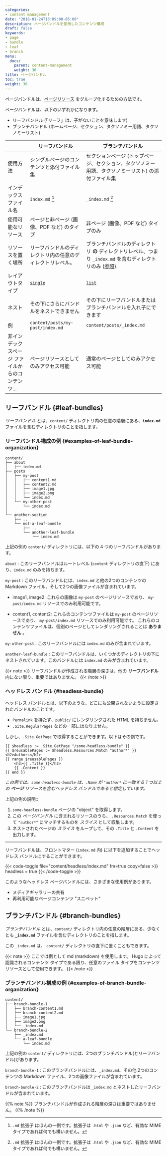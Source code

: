 ```yaml
---
categories:
- content management
date: "2018-01-24T13:09:00-05:00"
description: ページバンドルを使用したコンテンツ構成
draft: false
keywords:
- page
- bundle
- leaf
- branch
menu:
  docs:
    parent: content-management
    weight: 30
title: ページバンドル
toc: true
weight: 30
---
```


ページバンドルは、[ページリソース](/content-management/page-resources/) をグループ化するための方法です。

ページバンドルは、以下のいずれかになります。

- リーフバンドル (「リーフ」は、子がないことを意味します)
- ブランチバンドル (ホームページ、セクション、タクソノミー用語、タクソノミーリスト)

|                        | リーフバンドル                           | ブランチバンドル                              |
|------------------------|-----------------------------------------|----------------------------------------------|
| 使用方法                | シングルページのコンテンツと添付ファイル集     | セクションページ (トップページ、セクション、タクソノミー用語、タクソノミーリスト) の添付ファイル集       |
| インデックス ファイル名  | `index.md` [^fn:1]                    | `_index.md` [^fn:1]                |
| 使用可能なリソース       | ページと非ページ (画像、PDF など) のタイプ         | 非ページ (画像、PDF など) タイプのみ        |
| リソースを置く場所       | リーフバンドルのディレクトリ内の任意のディレクトリレベル。 | ブランチバンドルのディレクトリ **の** ディレクトリレベル、つまり `_index.md` を含むディレクトリのみ ([参照](https://discourse.gohugo.io/t/question-about-content-folder-structure/11822/4?u=kaushalmodi)). |
| レイアウトタイプ         | [`single`](/templates/single-page-templates/) | [`list`](/templates/lists)       |
| ネスト                  | その下にさらにバンドルをネストできません    | その下にリーフバンドルまたはブランチバンドルを入れ子にできます      |
| 例                      | `content/posts/my-post/index.md`        | `content/posts/_index.md`                 |
| 非インデックスページ ファイルからのコンテンツ... | ページリソースとしてのみアクセス可能    | 通常のページとしてのみアクセス可能     |


## リーフバンドル {#leaf-bundles}

_リーフバンドル_ とは、`content/` ディレクトリ内の任意の階層にある、**`index.md`** ファイルを含むディレクトリのことを指します。

### リーフバンドル構成の例 {#examples-of-leaf-bundle-organization}

```text
content/
├── about
│   ├── index.md
├── posts
│   ├── my-post
│   │   ├── content1.md
│   │   ├── content2.md
│   │   ├── image1.jpg
│   │   ├── image2.png
│   │   └── index.md
│   └── my-other-post
│       └── index.md
│
└── another-section
    ├── ..
    └── not-a-leaf-bundle
        ├── ..
        └── another-leaf-bundle
            └── index.md
```

上記の例の `content/` ディレクトリには、以下の 4 つのリーフバンドルがあります。

`about`
: このリーフバンドルはルートレベル (`content` ディレクトリの直下) にあり、`index.md` のみを持ちます。

`my-post`
: このリーフバンドルには、`index.md` と他の2つのコンテンツの Markdown ファイル、そして2つの画像ファイルが含まれています。

- image1, image2:
これらの画像は `my-post` のページリソースであり、 `my-post/index.md` リソースでのみ利用可能です。

- content1, content2:
これらのコンテンツファイルは `my-post` のページリソースであり、 `my-post/index.md` リソースでのみ利用可能です。
   これらのコンテンツファイルは、個別のページとしてレンダリングされることは **ありません** 。

`my-other-post`
: このリーフバンドルには `index.md` のみが含まれています。

`another-leaf-bundle`
: このリーフバンドルは、いくつかのディレクトリの下にネストされています。このバンドルには `index.md` のみが含まれています。

{{< note >}}
リーフバンドルが作成される階層の深さは、他の **リーフバンドル** 内にない限り、重要ではありません。
{{< /note >}}


### ヘッドレス バンドル {#headless-bundle}

ヘッドレス バンドルとは、以下のような、どこにも公開されないように設定されたバンドルのことです。

- `Permalink` を持たず、`public/` にレンダリングされた HTML を持ちません。
- `.Site.RegularPages` などの一部にはなりません。

しかし、`.Site.GetPage` で取得することができます。以下はその例です。

```go-html-template
{{ $headless := .Site.GetPage "/some-headless-bundle" }}
{{ $reusablePages := $headless.Resources.Match "author*" }}
<h2>Authors</h2>
{{ range $reusablePages }}
    <h3>{{ .Title }}</h3>
    {{ .Content }}
{{ end }}
```

_この例では、`some-headless-bundle` は、`.Name` が `"author*` に一致する 1 つ以上の **ページ** リソースを含むヘッドレス バンドルであると想定しています。_

上記の例の説明::

1. `some-headless-bundle` ページの "object" を取得します。
2. この _ページバンドル_ に含まれるリソースのうち、 `.Resources.Match` を使って `"author*"` にマッチするものを _スライス_ として収集します。
3. ネストされたページの _スライス_ をループして、その `.Title` と `.Content` を出力します。

---

リーフバンドルは、フロントマター (`index.md` 内) に以下を追加することでヘッドレス バンドルにすることができます。

{{< code-toggle file="content/headless/index.md" fm=true copy=false >}}
headless = true
{{< /code-toggle >}}

このようなヘッドレス ページバンドルには、さまざまな使用例があります。

- メディアギャラリーの共有
- 再利用可能なページコンテンツ "スニペット"

## ブランチバンドル {#branch-bundles}

_ブランチバンドル_ とは、`content/` ディレクトリ内の任意の階層にある、少なくとも **`_index.md`** ファイルを含むディレクトリのことを指します。

この `_index.md` は、 `content/` ディレクトリの直下に置くこともできます。

{{< note >}}
ここでは例として md (markdown) を使用します。 Hugo によって認識されるコンテンツ タイプである限り、任意のファイル タイプをコンテンツ リソースとして使用できます。
{{< /note >}}


### ブランチバンドル構成の例 {#examples-of-branch-bundle-organization}

```text
content/
├── branch-bundle-1
│   ├── branch-content1.md
│   ├── branch-content2.md
│   ├── image1.jpg
│   ├── image2.png
│   └── _index.md
└── branch-bundle-2
    ├── _index.md
    └── a-leaf-bundle
        └── index.md
```

上記の例の `content/` ディレクトリには、2つのブランチバンドル(とリーフバンドル)があります。

`branch-bundle-1`
: このブランチバンドルには、`_index.md`、その他 2つのコンテンツの Markdown ファイル、2つの画像ファイルが含まれています。

`branch-bundle-2`
: このブランチバンドルは `_index.md` とネストしたリーフバンドルが含まれています。

{{% note %}}
ブランチバンドルが作成される階層の深さは重要ではありません。
{{% /note %}}

[^fn:1]: `.md` 拡張子 はほんの一例です。拡張子は `.html` や `.json` など、有効な MIME タイプであれば何でも構いません。
